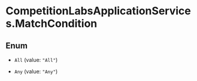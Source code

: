# CompetitionLabsApplicationServices.MatchCondition

## Enum


* `All` (value: `"All"`)

* `Any` (value: `"Any"`)


